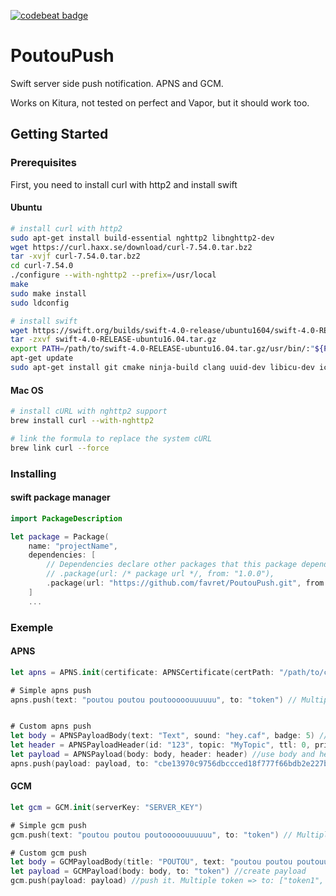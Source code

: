 [![codebeat badge](https://codebeat.co/badges/451364c0-f051-4278-9063-6739e24ab61f)](https://codebeat.co/projects/github-com-favret-poutoupush-master)

# PoutouPush
Swift server side push notification. APNS and GCM.

Works on Kitura, not tested on perfect and Vapor, but it should work too.

## Getting Started

### Prerequisites

First, you need to install curl with http2 and install swift

#### Ubuntu
``` sh
# install curl with http2
sudo apt-get install build-essential nghttp2 libnghttp2-dev
wget https://curl.haxx.se/download/curl-7.54.0.tar.bz2
tar -xvjf curl-7.54.0.tar.bz2
cd curl-7.54.0
./configure --with-nghttp2 --prefix=/usr/local
make
sudo make install
sudo ldconfig

# install swift
wget https://swift.org/builds/swift-4.0-release/ubuntu1604/swift-4.0-RELEASE/swift-4.0-RELEASE-ubuntu16.04.tar.gz
tar -zxvf swift-4.0-RELEASE-ubuntu16.04.tar.gz
export PATH=/path/to/swift-4.0-RELEASE-ubuntu16.04.tar.gz/usr/bin/:"${PATH}"
apt-get update
sudo apt-get install git cmake ninja-build clang uuid-dev libicu-dev icu-devtools libbsd-dev libedit-dev libxml2-dev libsqlite3-dev swig libpython-dev libncurses5-dev pkg-config
```

#### Mac OS
```sh
# install cURL with nghttp2 support
brew install curl --with-nghttp2

# link the formula to replace the system cURL
brew link curl --force
```

### Installing

#### swift package manager

```swift
import PackageDescription

let package = Package(
    name: "projectName",
    dependencies: [
        // Dependencies declare other packages that this package depends on.
        // .package(url: /* package url */, from: "1.0.0"),
        .package(url: "https://github.com/favret/PoutouPush.git", from: "0.0.3")
    ]
    ...
```

### Exemple

#### APNS
```swift
let apns = APNS.init(certificate: APNSCertificate(certPath: "/path/to/cert.pem"))

# Simple apns push
apns.push(text: "poutou poutou poutooooouuuuuu", to: "token") // Multiple token => to: ["token1", "token2", "token3"]


# Custom apns push
let body = APNSPayloadBody(text: "Text", sound: "hey.caf", badge: 5) // create a body
let header = APNSPayloadHeader(id: "123", topic: "MyTopic", ttl: 0, priority: .high) //create a header (optional)
let payload = APNSPayload(body: body, header: header) //use body and header to create the payload
apns.push(payload: payload, to: "cbe13970c9756dbccced18f777f66bdb2e227bcc58224f6f031a69b79e6045b9") //push it. Multiple token => to: ["token1", "token2", "token3"]
```

#### GCM
```swift
let gcm = GCM.init(serverKey: "SERVER_KEY")

# Simple gcm push
gcm.push(text: "poutou poutou poutooooouuuuuu", to: "token") // Multiple token => to: ["token1", "token2", "token3"]

# Custom gcm push
let body = GCMPayloadBody(title: "POUTOU", text: "poutou poutou poutouuuuu", badge: 5, sound: "poutou.caf") //create body
let payload = GCMPayload(body: body, to: "token") //create payload
gcm.push(payload: payload) //push it. Multiple token => to: ["token1", "token2", "token3"]
```
